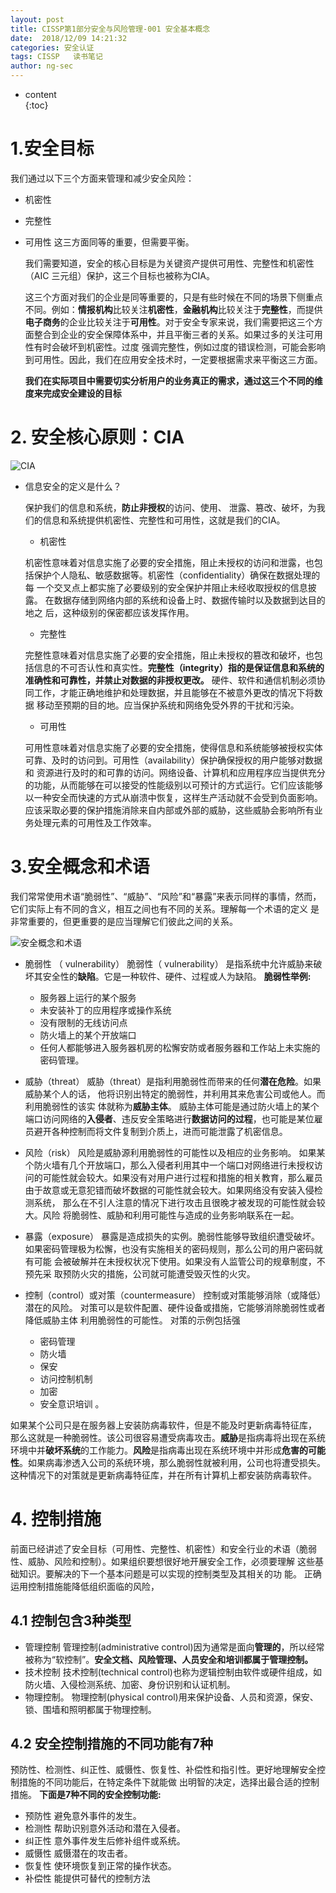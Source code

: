 ```yaml
---
layout: post  
title: CISSP第1部分安全与风险管理-001 安全基本概念
date:  2018/12/09 14:21:32  
categories: 安全认证 
tags: CISSP   读书笔记
author: ng-sec  
---
```


* content  
{:toc}

# 1.安全目标
我们通过以下三个方面来管理和减少安全风险：
- 机密性
- 完整性
- 可用性
这三方面同等的重要，但需要平衡。

   我们需要知道，安全的核心目标是为关键资产提供可用性、完整性和机密性
（AIC 三元组）保护，这三个目标也被称为CIA。

  这三个方面对我们的企业是同等重要的，只是有些时候在不同的场景下侧重点不同。例如：**情报机构**比较关注**机密性**，**金融机构**比较关注于**完整性**，而提供**电子商务**的企业比较关注于**可用性**。对于安全专家来说，我们需要把这三个方面整合到企业的安全保障体系中，并且平衡三者的关系。如果过多的关注可用性有时会破坏到机密性。过度 强调完整性，例如过度的错误检测，可能会影响到可用性。因此，我们在应用安全技术时，一定要根据需求来平衡这三方面。

   **我们在实际项目中需要切实分析用户的业务真正的需求，通过这三个不同的维度来完成安全建设的目标**
   
# 2. 安全核心原则：CIA

![CIA](http://800wifi.com/ng-sec/1544339036158.png)

- 信息安全的定义是什么？

	保护我们的信息和系统，**防止非授权**的访问、使用、 泄露、篡改、破坏，为我们的信息和系统提供机密性、完整性和可用性，这就是我们的CIA。
	 - 机密性
 
   机密性意味着对信息实施了必要的安全措施，阻止未授权的访问和泄露，也包括保护个人隐私、敏感数据等。机密性（confidentiality）确保在数据处理的每 一个交叉点上都实施了必要级别的安全保护并阻止未经收取授权的信息披露。 在数据存储到网络内部的系统和设备上时、数据传输时以及数据到达目的地之 后，这种级别的保密都应该发挥作用。

  - 完整性
  
  完整性意味着对信息实施了必要的安全措施，阻止未授权的篡改和破坏，也包括信息的不可否认性和真实性。**完整性（integrity）指的是保证信息和系统的准确性和可靠性，并禁止对数据的非授权更改。** 硬件、软件和通信机制必须协同工作，才能正确地维护和处理数据，并且能够在不被意外更改的情况下将数据 移动至预期的目的地。应当保护系统和网络免受外界的干扰和污染。
  
  - 可用性
  
  可用性意味着对信息实施了必要的安全措施，使得信息和系统能够被授权实体 可靠、及时的访问到。可用性（availability）保护确保授权的用户能够对数据和 资源进行及时的和可靠的访问。网络设备、计算机和应用程序应当提供充分的功能，从而能够在可以接受的性能级别以可预计的方式运行。它们应该能够以一种安全而快速的方式从崩溃中恢复，这样生产活动就不会受到负面影响。应该采取必要的保护措施消除来自内部或外部的威胁，这些威胁会影响所有业务处理元素的可用性及工作效率。
  
# 3.安全概念和术语
 我们常常使用术语“脆弱性”、“威胁”、“风险”和“暴露”来表示同样的事情，然而， 它们实际上有不同的含义，相互之间也有不同的关系。理解每一个术语的定义 是非常重要的，但更重要的是应当理解它们彼此之间的关系。
   
![安全概念和术语](http://800wifi.com/ng-sec/1544340418470.png)

- 脆弱性 （ vulnerability）
脆弱性（ vulnerability） 是指系统中允许威胁来破坏其安全性的**缺陷**。它是一种软件、硬件、过程或人为缺陷。
**脆弱性举例:**
  - 服务器上运行的某个服务
  - 未安装补丁的应用程序或操作系统
  - 没有限制的无线访问点
  - 防火墙上的某个开放端口
  - 任何人都能够进入服务器机房的松懈安防或者服务器和工作站上未实施的密码管理。 
 
- 威胁（threat）
 威胁（threat）是指利用脆弱性而带来的任何**潜在危险**。如果威胁某个人的话， 他将识别出特定的脆弱性，并利用其来危害公司或他人。而利用脆弱性的该实 体就称为**威胁主体**。
威胁主体可能是通过防火墙上的某个端口访问网络的**入侵者**、违反安全策略进行**数据访问的过程**，也可能是某位雇员避开各种控制而将文件复制到介质上，进而可能泄露了机密信息。

- 风险（risk）
风险是威胁源利用脆弱性的可能性以及相应的业务影响。
如果某个防火墙有几个开放端口，那么入侵者利用其中一个端口对网络进行未授权访问的可能性就会较大。如果没有对用户进行过程和措施的相关教育，那么雇员由于故意或无意犯错而破坏数据的可能性就会较大。如果网络没有安装入侵检测系统， 那么在不引人注意的情况下进行攻击且很晚才被发现的可能性就会较大。风险 将脆弱性、威胁和利用可能性与造成的业务影响联系在一起。

- 暴露（exposure）
暴露是造成损失的实例。脆弱性能够导致组织遭受破坏。如果密码管理极为松懈，也没有实施相关的密码规则，那么公司的用户密码就有可能 会被破解并在未授权状况下使用。如果没有人监管公司的规章制度，不预先采 取预防火灾的措施，公司就可能遭受毁灭性的火灾。 
- 控制（control）或对策（countermeasure）
控制或对策能够消除（或降低）潜在的风险。 对策可以是软件配置、硬件设备或措施，它能够消除脆弱性或者降低威胁主体 利用脆弱性的可能性。
对策的示例包括强
  - 密码管理
  - 防火墙
  - 保安
  - 访问控制机制
  - 加密
  - 安全意识培训 。 
  
如果某个公司只是在服务器上安装防病毒软件，但是不能及时更新病毒特征库， 那么这就是一种脆弱性。该公司很容易遭受病毒攻击。**威胁**是指病毒将出现在系统环境中并**破坏系统**的工作能力。**风险**是指病毒出现在系统环境中并形成**危害的可能性**。如果病毒渗透入公司的系统环境，那么脆弱性就被利用，公司也将遭受损失。这种情况下的对策就是更新病毒特征库，并在所有计算机上都安装防病毒软件。

# 4. 控制措施
前面已经讲述了安全目标（可用性、完整性、机密性）和安全行业的术语（脆弱性、威胁、风险和控制）。如果组织要想很好地开展安全工作，必须要理解 这些基础知识。要解决的下一个基本问题是可以实现的控制类型及其相关的功  能。 正确运用控制措施能降低组织面临的风险，
## 4.1 控制包含3种类型
- 管理控制
管理控制(administrative control)因为通常是面向**管理的**，所以经常被称为“软控制”。**安全文档、风险管理、人员安全和培训都属于管理控制。**
- 技术控制
技术控制(technical control)也称为逻辑控制由软件或硬件组成，如防火墙、入侵检测系统、加密、身份识别和认证机制。
- 物理控制。
物理控制(physical control)用来保护设备、人员和资源，保安、锁、围墙和照明都属于物理控制。 

## 4.2 安全控制措施的不同功能有7种
预防性、检测性、纠正性、威慑性、恢复性、补偿性和指引性。更好地理解安全控制措施的不同功能后，在特定条件下就能做 出明智的决定，选择出最合适的控制措施。
**下面是7种不同的安全控制功能:**

- 预防性 避免意外事件的发生。
- 检测性 帮助识别意外活动和潜在入侵者。 
- 纠正性 意外事件发生后修补组件或系统。 
- 威慑性 威慑潜在的攻击者。
- 恢复性 使环境恢复到正常的操作状态。
- 补偿性 能提供可替代的控制方法
